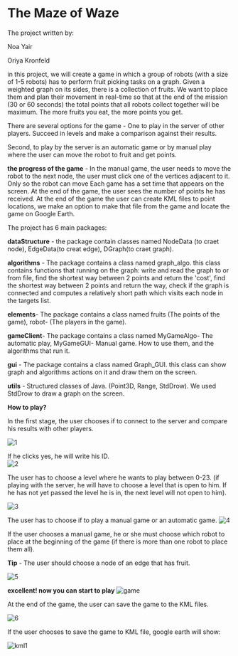 # The Maze of Waze
The project written by:

Noa Yair

Oriya Kronfeld

in this project, we will create a game in which a group of robots (with a size of 1-5 robots) has to perform fruit picking tasks on a graph. Given a weighted graph on its sides, there is a collection of fruits. We want to place them and plan their movement in real-time so that at the end of the mission (30 or 60 seconds) the total points that all robots collect together will be maximum. The more fruits you eat, the more points you get.

There are several options for the game -
One to play in the server of other players. Succeed in levels and make a comparison against their results.

Second, to play by the server is an automatic game or by manual play where the user can move the robot to fruit and get points.


**the progress of the game** - 
In the manual game, the user needs to move the robot to the next node, the user must click one of the vertices adjacent to it. Only so the robot can move Each game has a set time that appears on the screen. At the end of the game, the user sees the number of points he has received. 
At the end of the game the user can create KML files to point locations, we make an option to make that file from the game and locate the game on Google Earth.

The project has 6 main packages:

**dataStructure** - the package contain classes named NodeData (to craet node), EdgeData(to creat edge), DGraph(to craet graph).

**algorithms** - The package contains a class named graph_algo. this class contains functions that running on the graph: write and read the graph to or from file, find the shortest way between 2 points and return the 'cost', find the shortest way between 2 points and return the way, check if the graph is connected and computes a relatively short path which visits each node in the targets list.

**elements**- The package contains a class named fruits (The points of the game), robot- (The players in the game).

**gameClient**- The package contains a class named MyGameAlgo- The automatic play, MyGameGUI- Manual game.
How to use them, and the algorithms that run it.

**gui** - The package contains a class named Graph_GUI. this class can show graph and algorithms actions on it and draw them on the screen.

**utils** - Structured classes of Java. (Point3D, Range, StdDrow). We used StdDrow to draw a graph on the screen.

**How to play?**

In the first stage, the user chooses if to connect to the server and compare his results with other players.

![1](https://user-images.githubusercontent.com/57597109/72924708-106ab100-3d5a-11ea-9601-bcf57be95bc5.png)

If he clicks yes, he will write his ID.  
![2](https://user-images.githubusercontent.com/57597109/72924715-11034780-3d5a-11ea-8276-4d40f3068421.png)

The user has to choose a level where he wants to play between 0-23. (if playing with the server, he will have to choose a level that is open to him. If he has not yet passed the level he is in, the next level will not open to him).

![3](https://user-images.githubusercontent.com/57597109/72924714-11034780-3d5a-11ea-8538-8c9ba3b11295.png)

The user has to choose if to play a manual game or an automatic game.
![4](https://user-images.githubusercontent.com/57597109/72924711-106ab100-3d5a-11ea-84eb-515a7889fe90.png)

If the user chooses a manual game, he or she must choose which robot to place at the beginning of the game (if there is more than one robot to place them all).

**Tip** - The user should choose a node of an edge that has fruit.

![5](https://user-images.githubusercontent.com/57597109/72924709-106ab100-3d5a-11ea-8173-43fd4c2aac63.png)

**excellent! now you can start to play**
![game](https://user-images.githubusercontent.com/58184656/72669345-439b0080-3a39-11ea-9146-32725eb3697e.png)

At the end of the game, the user can save the game to the KML files.

![6](https://user-images.githubusercontent.com/57597109/72929744-16b15b00-3d63-11ea-88eb-a61fd598ec1c.png)

If the user chooses to save the game to KML file, google earth will show:

![kml1](https://user-images.githubusercontent.com/58184656/72981549-b57e9b80-3de5-11ea-8185-cdcca5aa26a7.png)
